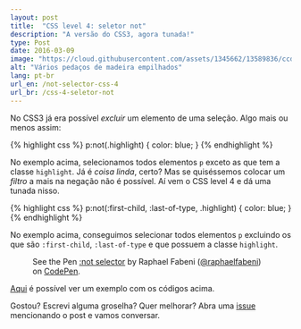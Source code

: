 ```yaml
---
layout: post
title:  "CSS level 4: seletor not"
description: "A versão do CSS3, agora tunada!"
type: Post
date: 2016-03-09
image: "https://cloud.githubusercontent.com/assets/1345662/13589836/ccd512d4-e4b9-11e5-8f57-505c86b526ea.jpg"
alt: "Vários pedaços de madeira empilhados"
lang: pt-br
url_en: /not-selector-css-4
url_br: /css-4-seletor-not
---
```


No CSS3 já era possível *excluir* um elemento de uma seleção. Algo mais ou menos assim: 

{% highlight css %}
p:not(.highlight) {
  color: blue;
}
{% endhighlight %}

No exemplo acima, selecionamos todos elementos `p` exceto as que tem a classe `highlight`. Já é *coisa linda*, certo? Mas se quiséssemos colocar um *filtro* a mais na negação não é possível. Aí vem o CSS level 4 e dá uma tunada nisso.

{% highlight css %}
p:not(:first-child, :last-of-type, .highlight) {
  color: blue;
}
{% endhighlight %}

No exemplo acima, conseguimos selecionar todos elementos `p` excluindo os que são `:first-child`, `:last-of-type` e que possuem a classe `highlight`.

<figure class="text-center loading">
  <p data-height="345" data-theme-id="4240" data-slug-hash="grPBGm" data-default-tab="result" data-user="raphaelfabeni" class="codepen">See the Pen <a href="http://codepen.io/raphaelfabeni/pen/grPBGm/">:not selector</a> by Raphael Fabeni (<a href="http://codepen.io/raphaelfabeni">@raphaelfabeni</a>) on <a href="http://codepen.io">CodePen</a>.</p>
</figure>

[Aqui](http://codepen.io/raphaelfabeni/pen/grPBGm) é possível ver um exemplo com os códigos acima.

Gostou? Escrevi alguma groselha? Quer melhorar? Abra uma [issue](https://github.com/raphaelfabeni/raphaelfabeni.github.io/issues) mencionando o post e vamos conversar.

<script async src="//assets.codepen.io/assets/embed/ei.js"></script>